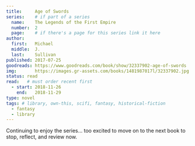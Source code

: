 ```yaml
---
title:     Age of Swords
series:    # if part of a series
  name:    The Legends of the First Empire 
  number:  2
  page:    # if there's a page for this series link it here
author: 
  first:   Michael 
  middle:  J.
  last:    Sullivan
published: 2017-07-25 
goodreads: https://www.goodreads.com/book/show/32337902-age-of-swords
img:       https://images.gr-assets.com/books/1481987017l/32337902.jpg
status: read
read:   # must order recent first
  - start: 2018-11-26 
    end:   2018-11-29
type: novel
tags: # library, own-this, scifi, fantasy, historical-fiction
  - fantasy
  - library
---
```


Continuing to enjoy the series... too excited to move on to the next book to stop, reflect, and review now. 